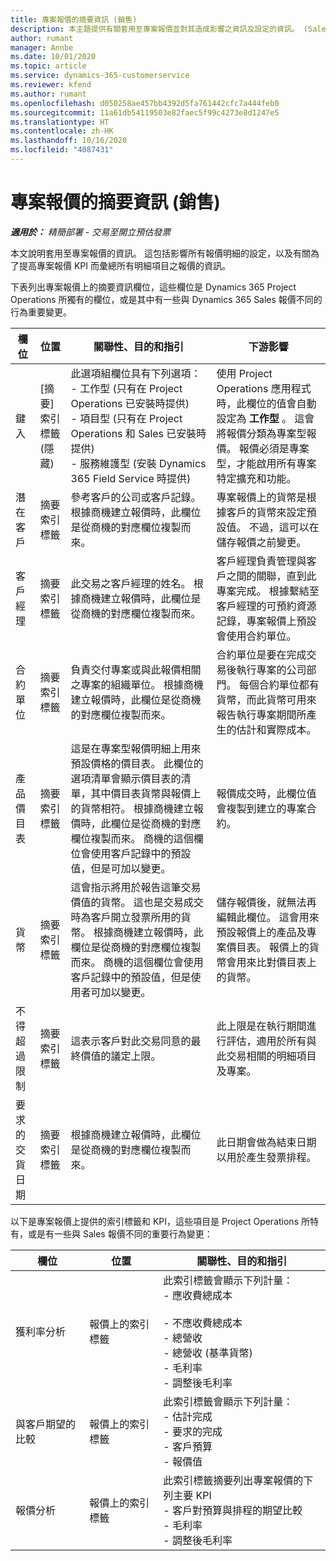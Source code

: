 ```yaml
---
title: 專案報價的摘要資訊 (銷售)
description: 本主題提供有關套用至專案報價並對其造成影響之資訊及設定的資訊。 (Sales)
author: rumant
manager: Annbe
ms.date: 10/01/2020
ms.topic: article
ms.service: dynamics-365-customerservice
ms.reviewer: kfend
ms.author: rumant
ms.openlocfilehash: d050258ae457bb4392d5fa761442cfc7a444feb0
ms.sourcegitcommit: 11a61db54119503e82faec5f99c4273e8d1247e5
ms.translationtype: HT
ms.contentlocale: zh-HK
ms.lasthandoff: 10/16/2020
ms.locfileid: "4087431"
---
```

# <a name="summary-information-on-a-project-quote-sales"></a>專案報價的摘要資訊 (銷售)

_**適用於：** 精簡部署 - 交易至開立預估發票_

本文說明套用至專案報價的資訊。 這包括影響所有報價明細的設定，以及有關為了提高專案報價 KPI 而彙總所有明細項目之報價的資訊。

下表列出專案報價上的摘要資訊欄位，這些欄位是 Dynamics 365 Project Operations 所獨有的欄位，或是其中有一些與 Dynamics 365 Sales 報價不同的行為重要變更。

| **欄位** | **位置** | **關聯性、目的和指引** | **下游影響** |
| --- | --- | --- | --- |
| 鍵入 | [摘要] 索引標籤 (隱藏) | 此選項組欄位具有下列選項：</br>- 工作型 (只有在 Project Operations 已安裝時提供)</br>- 項目型 (只有在 Project Operations 和 Sales 已安裝時提供)</br>- 服務維護型 (安裝 Dynamics 365 Field Service 時提供) | 使用 Project Operations 應用程式時，此欄位的值會自動設定為 **工作型** 。 這會將報價分類為專案型報價。 報價必須是專案型，才能啟用所有專案特定擴充和功能。 |
| 潛在客戶 | 摘要索引標籤 | 參考客戶的公司或客戶記錄。 根據商機建立報價時，此欄位是從商機的對應欄位複製而來。 | 專案報價上的貨幣是根據客戶的貨幣來設定預設值。 不過，這可以在儲存報價之前變更。 |
| 客戶經理 | 摘要索引標籤 | 此交易之客戶經理的姓名。 根據商機建立報價時，此欄位是從商機的對應欄位複製而來。 | 客戶經理負責管理與客戶之間的關聯，直到此專案完成。 根據繫結至客戶經理的可預約資源記錄，專案報價上預設會使用合約單位。 |
| 合約單位 | 摘要索引標籤 | 負責交付專案或與此報價相關之專案的組織單位。 根據商機建立報價時，此欄位是從商機的對應欄位複製而來。 | 合約單位是要在完成交易後執行專案的公司部門。 每個合約單位都有貨幣，而此貨幣可用來報告執行專案期間所產生的估計和實際成本。 |
| 產品價目表 | 摘要索引標籤 | 這是在專案型報價明細上用來預設價格的價目表。 此欄位的選項清單會顯示價目表的清單，其中價目表貨幣與報價上的貨幣相符。 根據商機建立報價時，此欄位是從商機的對應欄位複製而來。 商機的這個欄位會使用客戶記錄中的預設值，但是可加以變更。 | 報價成交時，此欄位值會複製到建立的專案合約。 |
| 貨幣 | 摘要索引標籤 | 這會指示將用於報告這筆交易價值的貨幣。 這也是交易成交時為客戶開立發票所用的貨幣。 根據商機建立報價時，此欄位是從商機的對應欄位複製而來。 商機的這個欄位會使用客戶記錄中的預設值，但是使用者可加以變更。 | 儲存報價後，就無法再編輯此欄位。 這會用來預設報價上的產品及專案價目表。 報價上的貨幣會用來比對價目表上的貨幣。 |
| 不得超過限制 | 摘要索引標籤 | 這表示客戶對此交易同意的最終價值的議定上限。 | 此上限是在執行期間進行評估，適用於所有與此交易相關的明細項目及專案。 |
| 要求的交貨日期 | 摘要索引標籤 | 根據商機建立報價時，此欄位是從商機的對應欄位複製而來。 | 此日期會做為結束日期以用於產生發票排程。 |

以下是專案報價上提供的索引標籤和 KPI，這些項目是 Project Operations 所特有，或是有一些與 Sales 報價不同的重要行為變更：

| **欄位** | **位置** | **關聯性、目的和指引** |
| --- | --- | --- |
| 獲利率分析 | 報價上的索引標籤 | 此索引標籤會顯示下列計量：</br>- 應收費總成本</br></br>- 不應收費總成本</br>- 總營收</br>- 總營收 (基準貨幣)</br>- 毛利率</br>- 調整後毛利率|
| 與客戶期望的比較 | 報價上的索引標籤 | 此索引標籤會顯示下列計量：</br>- 估計完成</br>- 要求的完成</br>- 客戶預算</br>- 報價值 |
| 報價分析 | 報價上的索引標籤 | 此索引標籤摘要列出專案報價的下列主要 KPI</br>- 客戶對預算與排程的期望比較</br>- 毛利率</br>- 調整後毛利率 |
